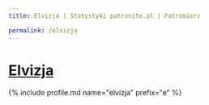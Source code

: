 ```yaml
---
title: Elvizja | Statystyki patronite.pl | Patromierz

permalink: /elvizja
---
```


# [Elvizja](https://patronite.pl/elvizja)

{% include profile.md name="elvizja" prefix="e" %}
